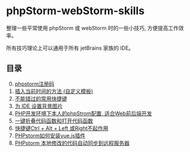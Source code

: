 phpStorm-webStorm-skills
========================

整理一些平常使用 phpStorm 或 webStorm 时的一些小技巧, 方便提高工作效率。

所有技巧理论上可以通用于所有 jetBrains 家族的 IDE。

## 目录

000. [phpstorm注册码](docs/000.register.md)
001. [插入当前时间的方法 (自定义模板)](docs/001.live-template.md)
002. [不能错过的常用快捷键](docs/002.keyboard-shortcuts-you-cannot-miss.md)
003. [为 IDE 设置背景图片](docs/003.set-background-image.md)
004. [PHP开发环境下本人的phpStrom配置, 适合Web前后端开发](recommend-configure/Import说明.md)
005. [一键折叠代码函数和打开代码函数](docs/004.region(代码折叠).md)
006. [快捷键Ctrl + Alt + Left 或Right不起作用](docs/005.phpstorm快捷键.md )
007. [PHPstorm如何安装vue.js插件](https://www.cnblogs.com/Worssmagee1002/p/6728481.html)
008. [PHPstorm 本地修改的代码自动同步到远程服务器](https://www.cnblogs.com/kccdzz/p/9184304.html)

